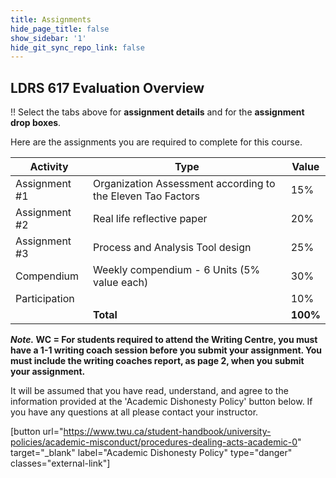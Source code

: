 ```yaml
---
title: Assignments
hide_page_title: false
show_sidebar: '1'
hide_git_sync_repo_link: false
---
```


## LDRS 617 Evaluation Overview

!! Select the tabs above for **assignment details** and for the **assignment drop boxes**.

Here are the assignments you are required to complete for this course.

| **Activity** | **Type**                       | **Value** |
| -------------- | ---------------------------- | ----------- |
| Assignment #1  | Organization Assessment according to the Eleven Tao Factors | 15%         |
| Assignment #2  |Real life reflective paper              | 20%    |
| Assignment #3  | Process and Analysis Tool design | 25%     |
| Compendium | Weekly compendium - 6 Units (5% value each)   | 30%   |
| Participation |   | 10%   |
|                | **Total**                        | **100%**    |

***Note.* WC = For students required to attend the Writing Centre, you must have a 1-1 writing coach session before you submit your assignment. You must include the writing coaches report, as page 2, when you submit your assignment.**

It will be assumed that you have read, understand, and agree to the information provided at the 'Academic Dishonesty Policy' button below. If you have any questions at all please contact your instructor.

[button url="https://www.twu.ca/student-handbook/university-policies/academic-misconduct/procedures-dealing-acts-academic-0" target="_blank" label="Academic Dishonesty Policy" type="danger" classes="external-link"]
